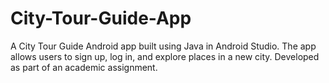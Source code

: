 # City-Tour-Guide-App
A City Tour Guide Android app built using Java in Android Studio. The app allows users to sign up, log in, and explore places in a new city. Developed as part of an academic assignment.
